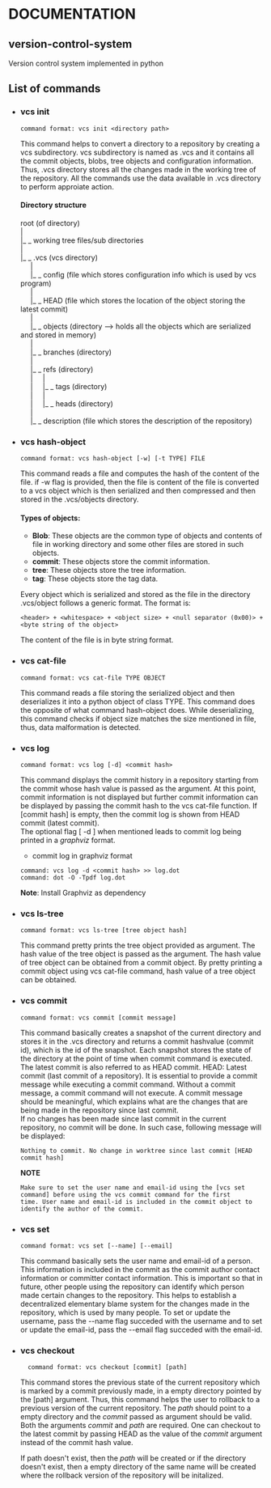# DOCUMENTATION

## version-control-system
Version control system implemented in python

## List of commands

- ### vcs init
    ```
    command format: vcs init <directory path>
    ```  
    This command helps to convert a directory to a repository by creating a vcs subdirectory. vcs subdirectory is named as .vcs and it contains all the commit objects, blobs, tree objects and configuration information. Thus, .vcs directory stores all the changes made in the working tree of the repository. All the commands use the data available in .vcs directory to perform approiate action.

    #### Directory structure

    root (of directory)  
    |  
    |_ _ working tree files/sub directories  
    |  
    |_ _ .vcs (vcs directory)  
    &nbsp;&nbsp;&nbsp;&nbsp;&nbsp;|  
    &nbsp;&nbsp;&nbsp;&nbsp;&nbsp;|_ _ config (file which stores configuration info which is used by vcs program)  
    &nbsp;&nbsp;&nbsp;&nbsp;&nbsp;|  
    &nbsp;&nbsp;&nbsp;&nbsp;&nbsp;|_ _ HEAD (file which stores the location of the object storing the latest commit)  
    &nbsp;&nbsp;&nbsp;&nbsp;&nbsp;|  
    &nbsp;&nbsp;&nbsp;&nbsp;&nbsp;|_ _ objects (directory --> holds all the objects which are serialized and stored in memory)  
    &nbsp;&nbsp;&nbsp;&nbsp;&nbsp;|  
    &nbsp;&nbsp;&nbsp;&nbsp;&nbsp;|_ _ branches (directory)  
    &nbsp;&nbsp;&nbsp;&nbsp;&nbsp;|  
    &nbsp;&nbsp;&nbsp;&nbsp;&nbsp;|_ _ refs (directory)  
    &nbsp;&nbsp;&nbsp;&nbsp;&nbsp;|&nbsp;&nbsp;&nbsp;&nbsp;&nbsp;|  
    &nbsp;&nbsp;&nbsp;&nbsp;&nbsp;|&nbsp;&nbsp;&nbsp;&nbsp;&nbsp;|_ _ tags (directory)  
    &nbsp;&nbsp;&nbsp;&nbsp;&nbsp;|&nbsp;&nbsp;&nbsp;&nbsp;&nbsp;|  
    &nbsp;&nbsp;&nbsp;&nbsp;&nbsp;|&nbsp;&nbsp;&nbsp;&nbsp;&nbsp;|_ _ heads (directory)  
    &nbsp;&nbsp;&nbsp;&nbsp;&nbsp;|  
    &nbsp;&nbsp;&nbsp;&nbsp;&nbsp;|_ _ description (file which stores the description of the repository)  
    
- ### vcs hash-object
    ```
    command format: vcs hash-object [-w] [-t TYPE] FILE
    ```  
    This command reads a file and computes the hash of the content of the file.
    if -w flag is provided, then the file is content of the file is converted to a vcs object which is then serialized and then compressed and then stored in the .vcs/objects directory.

    #### Types of objects:
    - **Blob**: These objects are the common type of objects and contents of file in working directory and some other files are stored in such objects.
    - **commit**: These objects store the commit information.
    - **tree**: These objects store the tree information.
    - **tag**: These objects store the tag data.

    Every object which is serialized and stored as the file in the directory .vcs/object follows a generic format.
    The format is:  
    ```
    <header> + <whitespace> + <object size> + <null separator (0x00)> + <byte string of the object>
    ```
    The content of the file is in byte string format.

- ### vcs cat-file
    ```
    command format: vcs cat-file TYPE OBJECT
    ``` 
    This command reads a file storing the serialized object and then deserializes it into a python object of class TYPE.
    This command does the opposite of what command hash-object does. While deserializing, this command checks if object size matches the size mentioned in file, thus, data malformation is detected.

- ### vcs log
    ```
    command format: vcs log [-d] <commit hash>
    ```
    This command displays the commit history in a repository starting from the commit whose hash value is passed as the argument. At this point, commit information is not displayed but further commit information can be displayed by passing the commit hash to the vcs cat-file function. If [commit hash] is empty, then the commit log is shown from HEAD commit (latest commit).  
    The optional flag [ -d ] when mentioned leads to commit log being printed in a _graphviz_ format.  
    - commit log in graphviz format  
    ```
    command: vcs log -d <commit hash> >> log.dot  
    command: dot -O -Tpdf log.dot
    ```
    **Note**: Install Graphviz as dependency  
      
- ### vcs ls-tree
    ```
    command format: vcs ls-tree [tree object hash]
    ```
    This command pretty prints the tree object provided as argument. The hash value of the tree object is passed as the argument.
    The hash value of tree object can be obtained from a commit object. By pretty printing a commit object using vcs cat-file command, hash value of a tree object can be obtained.  

- ### vcs commit
    ```
    command format: vcs commit [commit message]
    ```
    This command basically creates a snapshot of the current directory and stores it in the .vcs directory and returns a commit hashvalue (commit id), which is the id of the snapshot. Each snapshot stores the state of the directory at the point of time when commit command is executed. The latest commit is also referred to as HEAD commit.
    HEAD: Latest commit (last commit of a repository).
    It is essential to provide a commit message while executing a commit command. Without a commit message, a commit command will not execute. A commit message should be meaningful, which explains what are the changes that are being made in the repository since last commit.  
    If no changes has been made since last commit in the current repository, no commit will be done. In such case, following message will be displayed:  
    ```
    Nothing to commit. No change in worktree since last commit [HEAD commit hash]
    ```
    **NOTE**  
    ```
    Make sure to set the user name and email-id using the [vcs set command] before using the vcs commit command for the first  
    time. User name and email-id is included in the commit object to identify the author of the commit.
    ```

- ### vcs set
    ```
    command format: vcs set [--name] [--email]
    ```
    This command basically sets the user name and email-id of a person. This information is included in the commit as the commit author contact information or committer contact information. This is important so that in future, other people using the repository can identify which person made certain changes to the repository. This helps to establish a decentralized elementary blame system for the changes made in the repository, which is used by many people. To set or update the username, pass the --name flag succeded with the username and to set or update the email-id, pass the --email flag succeded with the email-id. 


- ### vcs checkout
    ```
      command format: vcs checkout [commit] [path]
    ```
    This command stores the previous state of the current repository which is marked by a commit previously made, in a empty directory pointed by the [path] argument. Thus, this command helps the user to rollback to a previous version of the current repository. The _path_ should point to a empty directory and the _commit_ passed as argument should be valid. Both the arguments _commit_ and _path_ are required. One can checkout to the latest commit by passing HEAD as the value of the _commit_ argument instead of the commit hash value.  


    If path doesn't exist, then the _path_ will be created or if the directory doesn't exist, then a empty directory of the same name will be created where the rollback version of the repository will be initalized.
